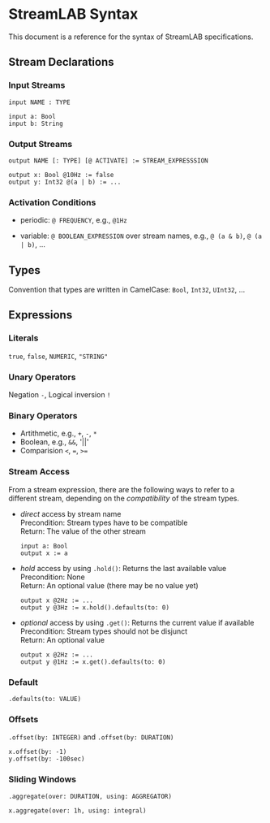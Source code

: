 # StreamLAB Syntax

This document is a reference for the syntax of StreamLAB specifications.


## Stream Declarations

### Input Streams

`input NAME : TYPE`

```
input a: Bool
input b: String
```

### Output Streams

`output NAME [: TYPE] [@ ACTIVATE] := STREAM_EXPRESSSION`

```
output x: Bool @10Hz := false
output y: Int32 @(a | b) := ...
```

### Activation Conditions

* periodic: `@ FREQUENCY`, e.g., `@1Hz`
	
* variable: `@ BOOLEAN_EXPRESSION` over stream names, e.g., `@ (a & b)`, `@ (a | b)`, ...


## Types

Convention that types are written in CamelCase: `Bool`, `Int32`, `UInt32`, ...


## Expressions

### Literals

`true`, `false`, `NUMERIC`, `"STRING"`

### Unary Operators

Negation `-`, Logical inversion `!`

### Binary Operators

* Artithmetic, e.g., `+`, `-`, `*`
* Boolean, e.g., `&&`, '||'
* Comparision `<`, `=`, `>=` 

### Stream Access

From a stream expression, there are the following ways to refer to a different stream, depending on the *compatibility* of the stream types.

* *direct* access by stream name<br>
  Precondition: Stream types have to be compatible<br>
  Return: The value of the other stream
  
  ```
  input a: Bool
  output x := a
  ```

* *hold* access by using `.hold()`: Returns the last available value<br>
  Precondition: None<br>
  Return: An optional value (there may be no value yet)
  
  ```
  output x @2Hz := ...
  output y @3Hz := x.hold().defaults(to: 0)
  ```

* *optional* access by using `.get()`: Returns the current value if available<br>
  Precondition: Stream types should not be disjunct<br>
  Return: An optional value
  
  ```
  output x @2Hz := ...
  output y @1Hz := x.get().defaults(to: 0)
  ```

### Default

`.defaults(to: VALUE)`

### Offsets

`.offset(by: INTEGER)` and `.offset(by: DURATION)`

```
x.offset(by: -1)
y.offset(by: -100sec)
```

### Sliding Windows

`.aggregate(over: DURATION, using: AGGREGATOR)`

```
x.aggregate(over: 1h, using: integral)
```
